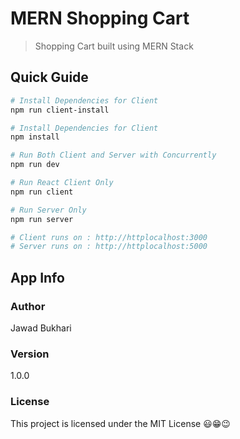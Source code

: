 # MERN Shopping Cart
> Shopping Cart built using MERN Stack


## Quick Guide
```bash
# Install Dependencies for Client
npm run client-install

# Install Dependencies for Client
npm install

# Run Both Client and Server with Concurrently
npm run dev

# Run React Client Only
npm run client

# Run Server Only
npm run server

# Client runs on : http://httplocalhost:3000
# Server runs on : http://httplocalhost:5000
```


## App Info

### Author

Jawad Bukhari


### Version

1.0.0

### License

This project is licensed under the MIT License 😃😁😉
